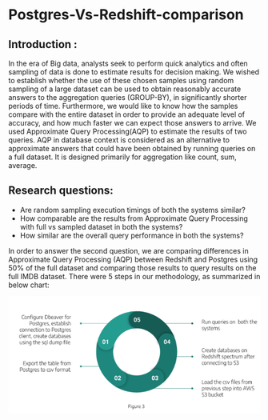 # Postgres-Vs-Redshift-comparison

## Introduction :

In the era of Big data, analysts seek to perform quick analytics and often sampling of data is done to estimate results for decision making. We wished to establish whether the use of these chosen samples using random sampling of a large dataset can be used to obtain reasonably accurate answers to the aggregation queries (GROUP-BY), in significantly shorter periods of time. Furthermore, we would like to know how the samples compare with the entire dataset in order to provide an adequate level of accuracy, and how much faster we can expect those answers to arrive.  We used Approximate Query Processing(AQP) to estimate the results of two queries. AQP in database context is considered as an alternative to approximate answers that could have been obtained by running queries on a full dataset. It is designed primarily for aggregation like count, sum, average.


## Research questions:

- Are random sampling execution timings of both the systems similar?
- How comparable are the results from Approximate Query Processing with full vs sampled dataset in both the systems?
- How similar are the overall query performance in both the systems?

In order to answer the second question, we are comparing differences in Approximate Query Processing (AQP) between Redshift and Postgres using 50% of the full dataset and comparing those results to query results on the full IMDB dataset. There were 5 steps in our methodology, as summarized in below chart:

![1](https://github.com/khirodsahoo93/Postgres-Vs-Redshift-comparison/blob/main/516%20project.png)
